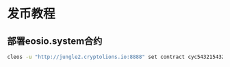 # 发币教程

## 部署eosio.system合约

``` sh
cleos -u "http://jungle2.cryptolions.io:8888" set contract cyc543215432 ./eosio.token/
```